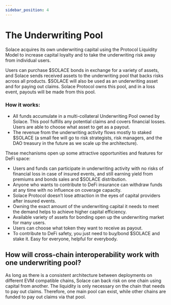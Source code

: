 ```yaml
---
sidebar_position: 4
---
```


# The Underwriting Pool

Solace acquires its own underwriting capital using the Protocol Liquidity Model to increase capital loyalty and to take the underwriting risk away from individual users.

Users can purchase $SOLACE bonds in exchange for a variety of assets, and Solace sends received assets to the underwriting pool that backs risks across all products. $SOLACE will also be used as an underwriting asset and for paying out claims. Solace Protocol owns this pool, and in a loss event, payouts will be made from this pool.

### How it works:
- All funds accumulate in a multi-collateral Underwriting Pool owned by Solace. This pool fulfills any potential claims and covers financial losses. Users are able to choose what asset to get as a payout.
- The revenue from the underwriting activity flows mostly to staked $SOLACE (a small fee will go to risk strategists, risk managers, and the DAO treasury in the future as we scale up the architecture).

These mechanisms open up some attractive opportunities and features for DeFi space:
- Users and funds can participate in underwriting activity with no risks of financial loss in case of insured events, and still earning yield from premiums and bonds sales and $SOLACE distribution.
- Anyone who wants to contribute to DeFi insurance can withdraw funds at any time with no influence on coverage capacity.
- Solace Protocol doesn’t lose attraction in the eyes of capital providers after insured events.
- Owning the exact amount of the underwriting capital it needs to meet the demand helps to achieve higher capital efficiency.
- Available variety of assets for bonding open up the underwriting market for many users.
- Users can choose what token they want to receive as payout.
- To contribute to DeFi safety, you just need to buy/bond $SOLACE and stake it. Easy for everyone, helpful for everybody.

## How will cross-chain interoperability work with one underwriting pool?
As long as there is a consistent architecture between deployments on different EVM compatible chains, Solace can back risk on one chain using capital from another. The liquidity is only necessary on the chain that needs to pay out claims. Therefore, one main pool can exist, while other chains are funded to pay out claims via that pool.
